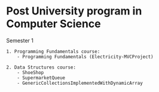 # Post University program in Computer Science


Semester 1

    1. Programming Fundamentals course:
        - Programming Fundamentals (Electricity-MVCProject)
    
    2. Data Structures course:
        - ShoeShop
        - SupermarketQueue
        - GenericCollectionsImplementedWithDynamicArray
